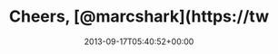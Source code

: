---
retweeted: false
source: <a href="https://chat.yakshed.org" rel="nofollow">chat.yakshed.org</a>
entities:
  user_mentions:
  - name: Marc Böttler
    screen_name: marcshark
    indices:
    - '8'
    - '18'
    id_str: '15440623'
    id: '15440623'
  urls: []
  symbols: []
  media:
  - expanded_url: https://twitter.com/bascht/status/379842368276795392/photo/1
    indices:
    - '21'
    - '43'
    url: http://t.co/1SDmm1vkGc
    media_url: http://pbs.twimg.com/media/BUV4nwlIEAABoAZ.jpg
    id_str: '379842368033525760'
    id: '379842368033525760'
    media_url_https: https://pbs.twimg.com/media/BUV4nwlIEAABoAZ.jpg
    sizes:
      small:
        w: '510'
        h: '680'
        resize: fit
      thumb:
        w: '150'
        h: '150'
        resize: crop
      large:
        w: '972'
        h: '1296'
        resize: fit
      medium:
        w: '900'
        h: '1200'
        resize: fit
    type: photo
    display_url: pic.twitter.com/1SDmm1vkGc
  hashtags: []
display_text_range:
- '0'
- '43'
favorite_count: '0'
id_str: '379842368276795392'
truncated: false
retweet_count: '0'
id: '379842368276795392'
possibly_sensitive: false
created_at: Tue Sep 17 05:40:52 +0000 2013
favorited: false
full_text: Cheers, [@marcshark](https://twitter.com/marcshark) -
lang: en
extended_entities:
  media:
  - expanded_url: https://twitter.com/bascht/status/379842368276795392/photo/1
    indices:
    - '21'
    - '43'
    url: http://t.co/1SDmm1vkGc
    media_url: http://pbs.twimg.com/media/BUV4nwlIEAABoAZ.jpg
    id_str: '379842368033525760'
    id: '379842368033525760'
    media_url_https: https://pbs.twimg.com/media/BUV4nwlIEAABoAZ.jpg
    sizes:
      small:
        w: '510'
        h: '680'
        resize: fit
      thumb:
        w: '150'
        h: '150'
        resize: crop
      large:
        w: '972'
        h: '1296'
        resize: fit
      medium:
        w: '900'
        h: '1200'
        resize: fit
    type: photo
    display_url: pic.twitter.com/1SDmm1vkGc
tags:
- pesos:twitter
date: '2013-09-17T05:40:52+00:00'
src: https://twitter.com/bascht/status/379842368276795392
original_url: https://twitter.com/bascht/status/379842368276795392
type: twitter_tweet
media_url: https://img.bascht.com/twitter/pbs.twimg.com/media/BUV4nwlIEAABoAZ.jpg
text: Cheers, [@marcshark](https://twitter.com/marcshark) -
title: Cheers, [@marcshark](https://tw

---